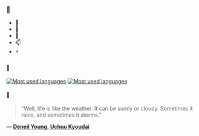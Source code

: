 ### 👋

- 🔭
- 🌱
- 💬
- 📫
- ⚡

#### 🧏

[![Most used languages](https://github-readme-stats-aynah.vercel.app/api/top-langs/?username=aynh&theme=solarized-dark&langs_count=6&layout=compact&hide_title=true)](https://github.com/anuraghazra/github-readme-stats#gh-dark-mode-only)
[![Most used languages](https://github-readme-stats-aynah.vercel.app/api/top-langs/?username=aynh&theme=solarized-light&langs_count=6&layout=compact&hide_title=true)](https://github.com/anuraghazra/github-readme-stats#gh-light-mode-only)

#### 💬

> "Well, life is like the weather. It can be sunny or cloudy. Sometimes it rains, and sometimes it storms."

&mdash; [**Deneil Young**](https://myanimelist.net/character.php?q=Deneil%20Young&cat=character), [**Uchuu Kyoudai**](https://myanimelist.net/search/all?q=Uchuu%20Kyoudai&cat=all)
